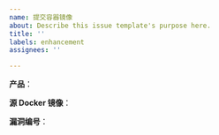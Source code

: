 ```yaml
---
name: 提交容器镜像
about: Describe this issue template's purpose here.
title: ''
labels: enhancement
assignees: ''

---
```


**产品**：

**源 Docker 镜像**：

**漏洞编号**：
